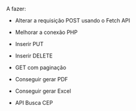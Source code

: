 A fazer:
- Alterar a requisição POST usando o Fetch API
- Melhorar a conexão PHP

- Inserir PUT
- Inserir DELETE
- GET com paginação

- Conseguir gerar PDF
- Conseguir gerar Excel
- API Busca CEP